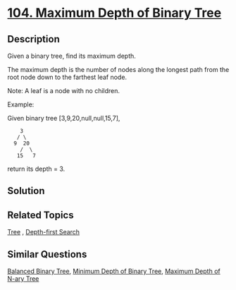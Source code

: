# [104. Maximum Depth of Binary Tree](https://leetcode.com/problems/maximum-depth-of-binary-tree)

## Description

Given a binary tree, find its maximum depth.

The maximum depth is the number of nodes along the longest path from the root node down to the farthest leaf node.

Note: A leaf is a node with no children.

Example:

Given binary tree [3,9,20,null,null,15,7],

```
    3
   / \
  9  20
    /  \
   15   7
```

return its depth = 3.

## Solution



## Related Topics

[Tree](https://leetcode.com/tag/tree/) , [Depth-first Search](https://leetcode.com/tag/depth-first-search/) 

## Similar Questions

[Balanced Binary Tree](https://leetcode.com/problems/balanced-binary-tree/), [Minimum Depth of Binary Tree](https://leetcode.com/problems/minimum-depth-of-binary-tree/), [Maximum Depth of N-ary Tree](https://leetcode.com/problems/maximum-depth-of-n-ary-tree/)
